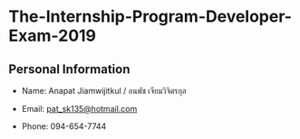 # The-Internship-Program-Developer-Exam-2019

## Personal Information

- Name: Anapat Jiamwijitkul / อนพัช เจียมวิจิตรกุล

- Email: pat_sk135@hotmail.com

- Phone: 094-654-7744
